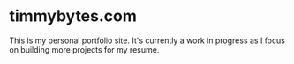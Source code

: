 # timmybytes.com

This is my personal portfolio site. It's currently a work in progress as
I focus on building more projects for my resume.
